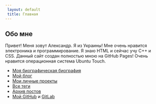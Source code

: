 ```yaml
---
 layout: default
 title: Главная
---
```


## Обо мне
Привет! Меня зовут Александр. Я из Украины! Мне очень нравится электроника и программирование. Я знаю HTML и сейчас учу C++ и CSS. Данный сайт создан полностью мною на GitHub Pages! Очень нравится операционная система Ubuntu Touch.

* [Моя биографическая биография](/about-me)
* [Мой блог](/blog)
* [Мои личные проекты](/projects)
* [Все теги](/tags)
* [Архив постов](/archive)
* [Мой GitHub](https://github.com/sevralt) и [GitLab](https://gitlab.com/sevralt)
